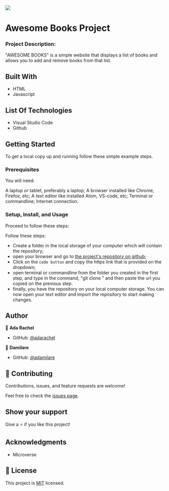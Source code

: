 ![](https://img.shields.io/badge/Microverse-blueviolet)

# Awesome Books Project
### Project Description:
 "AWESOME BOOKS" is a simple website that displays a list of books and allows you to add and remove books from that list.

## Built With

- HTML
- Javascript


## List Of Technologies

- Visual Studio Code
- Github

## Getting Started

To get a local copy up and running follow these simple example steps.

### Prerequisites

You will need:

A laptop or tablet, preferably a laptop;
A browser installed like Chrome, Firefox, etc;
A text editor like installed Atom, VS-code, etc;
Terminal or commandline;
Internet connection.

### Setup, Install, and Usage

Proceed to follow these steps:

Follow these steps:

- Create a folder in the local storage of your computer which will contain the repository;
- open your browser and go to [the project's repository on github](https://github.com/adamilare/awesome-books);
- Click on the `code button` and copy the https link that is provided on the dropdown;
- open terminal or commandline from the folder you created in the first step, and type in the command, "git clone " and then paste the url you copied on the previous step.
- finally, you have the repository on your local computer storage. You can now open your text editor and import the repository to start making changes.



## Author

👤 **Ada Rachel**

- GitHub: [@adarachel](https://github.com/adarachel)

👤 **Damilare**
- GitHub: [@adamilare](https://github.com/adamilare)

## 🤝 Contributing

Contributions, issues, and feature requests are welcome!

Feel free to check the [issues page](https://github.com/adamilare/awesome-books/issues).

## Show your support

Give a ⭐️ if you like this project!

## Acknowledgments

- Microverse 

## 📝 License

This project is [MIT](./MIT.md) licensed.

